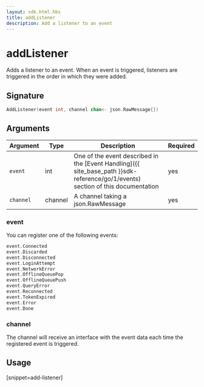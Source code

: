 ```yaml
---
layout: sdk.html.hbs
title: addListener
description: Add a listener to an event
---
```


# addListener

Adds a listener to an event.
When an event is triggered, listeners are triggered in the order in which they were added.

## Signature

```go
AddListener(event int, channel chan<- json.RawMessage{})
```

## Arguments

| Argument  | Type    | Description                                                                                                                                   | Required |
| --------- | ------- | --------------------------------------------------------------------------------------------------------------------------------------------- | -------- |
| `event`   | int     | One of the event described in the [Event Handling]({{ site_base_path }}sdk-reference/go/1/events) section of this documentation | yes      |
| `channel` | channel | A channel taking a json.RawMessage                                                                                                                 | yes      |

### **event**

You can register one of the following events:

```go
event.Connected
event.Discarded
event.Disconnected
event.LoginAttempt
event.NetworkError
event.OfflineQueuePop
event.OfflineQueuePush
event.QueryError
event.Reconnected
event.TokenExpired
event.Error
event.Done
```

### **channel**

The channel will receive an interface with the event data each time the registered event is triggered.

## Usage

[snippet=add-listener]
